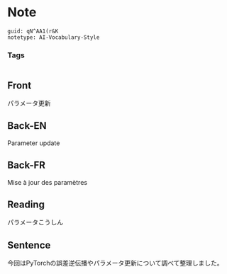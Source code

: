 # Note
```
guid: qN^AA1(r&K
notetype: AI-Vocabulary-Style
```

### Tags
```
```

## Front
パラメータ更新

## Back-EN
Parameter update

## Back-FR
Mise à jour des paramètres

## Reading
パラメータこうしん

## Sentence
今回はPyTorchの誤差逆伝播やパラメータ更新について調べて整理しました。

